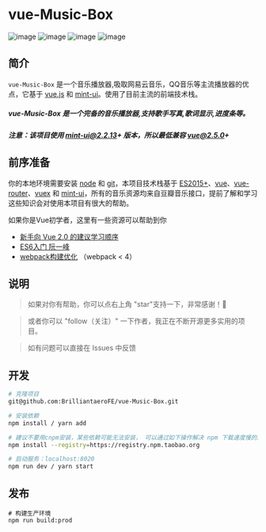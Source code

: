 # vue-Music-Box

![image](https://img.shields.io/badge/vue-2.5.13-blue.svg)
![image](https://img.shields.io/badge/vue--router-3.0.1-blue.svg)
![image](https://img.shields.io/badge/vuex-3.0.1-blue.svg)
![image](https://img.shields.io/badge/mint--ui-2.2.13-blue.svg)

## 简介

`vue-Music-Box` 是一个音乐播放器,吸取网易云音乐，QQ音乐等主流播放器的优点，它基于 [vue.js](https://github.com/vuejs/vue) 和 [mint-ui](https://github.com/ElemeFE/mint-ui)。使用了目前主流的前端技术栈。

##### vue-Music-Box 是一个完备的音乐播放器,支持歌手写真,歌词显示,进度条等。

##### 注意：该项目使用 mint-ui@2.2.13+ 版本，所以最低兼容 vue@2.5.0+

## 前序准备
你的本地环境需要安装 [node](http://nodejs.cn/) 和 [git](https://git-scm.com/)，本项目技术栈基于 [ES2015+](http://es6.ruanyifeng.com/)、[vue](https://cn.vuejs.org)、[vue-router](https://router.vuejs.org/zh-cn/)、[vuex](https://vuex.vuejs.org/zh-cn/) 和 [mint-ui](https://github.com/ElemeFE/mint-ui)，所有的音乐资源均来自豆瓣音乐接口，提前了解和学习这些知识会对使用本项目有很大的帮助。

如果你是Vue初学者，这里有一些资源可以帮助到你

- [新手向 Vue 2.0 的建议学习顺序](https://zhuanlan.zhihu.com/p/23134551?refer=evanyou)
- [ES6入门 阮一峰](http://es6.ruanyifeng.com/)
- [webpack构建优化](https://zhuanlan.zhihu.com/p/26710831) （webpack < 4）

## 说明
> 如果对你有帮助，你可以点右上角 "star"支持一下，非常感谢！🌹

> 或者你可以 "follow（关注）" 一下作者，我正在不断开源更多实用的项目。

> 如有问题可以直接在 Issues 中反馈

## 开发
```bash
# 克隆项目
git@github.com:BrilliantaeroFE/vue-Music-Box.git

# 安装依赖
npm install / yarn add

# 建议不要用cnpm安装，某些依赖可能无法安装， 可以通过如下操作解决 npm 下载速度慢的问题
npm install --registry=https://registry.npm.taobao.org

# 启动服务：localhost:8020
npm run dev / yarn start
```
## 发布

```
# 构建生产环境
npm run build:prod
```
